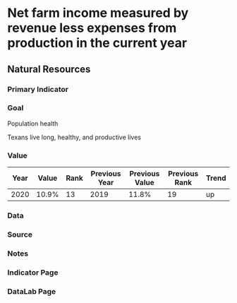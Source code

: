 # Net farm income measured by revenue less expenses from production in the current year

## Natural Resources

### Primary Indicator

### Goal

Population health

Texans live long, healthy, and productive lives

### Value

| Year      |  Value      | Rank        | Previous Year | Previous Value | Previous Rank | Trend | 
| ----------- | ----------- | ----------- | ----------- | ----------- | ----------- | -----------|
|   2020       | 10.9%       |  13         |      2019   |   11.8%      |      19    |    up       | 

### Data

### Source

### Notes


### Indicator Page


### DataLab Page